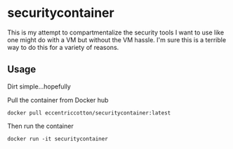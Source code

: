 # securitycontainer
This is my attempt to compartmentalize the security tools I want to use like one might do with a VM but without the VM hassle. I'm sure this is a terrible way to do this for a variety of reasons.

## Usage
Dirt simple...hopefully

Pull the container from Docker hub
```
docker pull eccentriccotton/securitycontainer:latest
```

Then run the container
```
docker run -it securitycontainer
